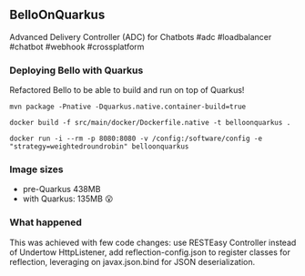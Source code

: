 ## BelloOnQuarkus
Advanced Delivery Controller (ADC) for Chatbots #adc #loadbalancer #chatbot #webhook #crossplatform

### Deploying Bello with Quarkus

Refactored Bello to be able to build and run on top of Quarkus!

```
mvn package -Pnative -Dquarkus.native.container-build=true

docker build -f src/main/docker/Dockerfile.native -t belloonquarkus .

docker run -i --rm -p 8080:8080 -v /config:/software/config -e "strategy=weightedroundrobin" belloonquarkus
```

### Image sizes ###
* pre-Quarkus 438MB
* with Quarkus: 135MB 😮


### What happened ###

This was achieved with few code changes: use RESTEasy Controller instead of Undertow HttpListener, add reflection-config.json to register classes for reflection, leveraging on javax.json.bind for JSON deserialization.













